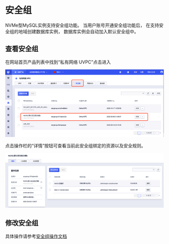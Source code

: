 # 安全组

NVMe型MySQL实例支持安全组功能。 当用户账号开通安全组功能后， 在支持安全组的地域创建数据库实例， 数据库实例会自动加入默认安全组中。

## 查看安全组

在网站首页产品列表中找到“私有网络 UVPC”点击进入

![image](/images/guide/sec_list.png)

点击操作栏的“详情”按钮可查看当前此安全组绑定的资源以及安全规则。

![image](/images/guide/secgrp_detail.png)

## 修改安全组

具体操作请参考[安全组操作文档](https://docs.ucloud.cn/vpc/introduction/secgroup)
